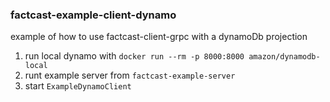 ### factcast-example-client-dynamo

example of how to use factcast-client-grpc with a dynamoDb projection

1. run local dynamo with `docker run --rm -p 8000:8000 amazon/dynamodb-local`
2. runt example server from `factcast-example-server`
3. start `ExampleDynamoClient`